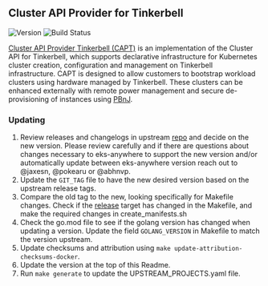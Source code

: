## **Cluster API Provider for Tinkerbell**
![Version](https://img.shields.io/badge/version-v0.1.0-blue)
![Build Status](https://codebuild.us-west-2.amazonaws.com/badges?uuid=eyJlbmNyeXB0ZWREYXRhIjoiZ2VEbkM5dXBVeFZhSE5IR2UvdjlNanY1RVo5S29zd0E2M1hiaCtNSEd5U3F2VUdCbkViWHVlclg5a093WVgrRUdqNnJLYUtpWjhqUWJaT0NJb3RaWWFjPSIsIml2UGFyYW1ldGVyU3BlYyI6ImtvQnZHalpsVjBCRk5jN2IiLCJtYXRlcmlhbFNldFNlcmlhbCI6MX0%3D&branch=main)

[Cluster API Provider Tinkerbell (CAPT)](https://github.com/tinkerbell/cluster-api-provider-tinkerbell) is an implementation of the Cluster API for Tinkerbell, which supports declarative infrastructure for Kubernetes cluster creation, configuration and management on Tinkerbell infrastructure. CAPT is designed to allow customers to bootstrap workload clusters using hardware managed by Tinkerbell. These clusters can be enhanced externally with remote power management and secure de-provisioning of instances using [PBnJ](https://github.com/tinkerbell/pbnj).

### Updating

1. Review releases and changelogs in upstream [repo](https://github.com/aws/cluster-api-provider-tinkerbell) and decide on the new version.
   Please review carefully and if there are questions about changes necessary to eks-anywhere to support the new version
   and/or automatically update between eks-anywhere version reach out to @jaxesn, @pokearu or @abhnvp.
1. Update the `GIT_TAG` file to have the new desired version based on the upstream release tags.
1. Compare the old tag to the new, looking specifically for Makefile changes. Check if the [release](https://github.com/aws/cluster-api-provider-tinkerbell/blob/v0.1.0/Makefile#L286)
   target has changed in the Makefile, and make the required changes in create_manifests.sh
1. Check the go.mod file to see if the golang version has changed when updating a version. Update the field `GOLANG_VERSION` in
   Makefile to match the version upstream.
1. Update checksums and attribution using `make update-attribution-checksums-docker`.
1. Update the version at the top of this Readme.
1. Run `make generate` to update the UPSTREAM_PROJECTS.yaml file.